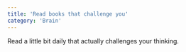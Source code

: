 ```yaml
---
title: 'Read books that challenge you'
category: 'Brain'
---
```


Read a little bit daily that actually challenges your thinking.
